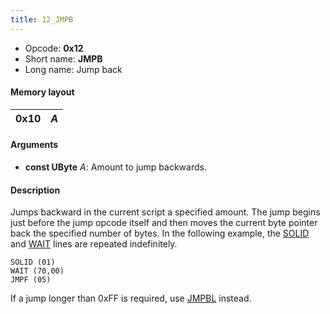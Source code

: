 ```yaml
---
title: 12_JMPB
---
```


- Opcode: **0x12**
- Short name: **JMPB**
- Long name: Jump back

#### Memory layout

| 0x10 | *A* |
|------|-----|

#### Arguments

- **const UByte** *A*: Amount to jump backwards.

#### Description

Jumps backward in the current script a specified amount. The jump begins just before the jump opcode itself and then moves the current byte pointer back the specified number of bytes. In the following example, the [SOLID](FF7/Field/Script/Opcodes/C7_SOLID "wikilink") and [WAIT](24_WAIT) lines are repeated indefinitely.

    SOLID (01)
    WAIT (70,00)
    JMPF (05)

If a jump longer than 0xFF is required, use [JMPBL](13_JMPBL) instead.
